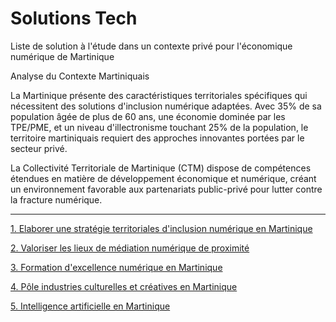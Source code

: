 # Solutions Tech

Liste de solution à l'étude dans un contexte privé pour l'économique numérique de Martinique

Analyse du Contexte Martiniquais

La Martinique présente des caractéristiques territoriales spécifiques qui nécessitent des solutions d'inclusion numérique adaptées. Avec 35% de sa population âgée de plus de 60 ans, une économie dominée par les TPE/PME, et un niveau d'illectronisme touchant 25% de la population, le territoire martiniquais requiert des approches innovantes portées par le secteur privé.

La Collectivité Territoriale de Martinique (CTM) dispose de compétences étendues en matière de développement économique et numérique, créant un environnement favorable aux partenariats public-privé pour lutter contre la fracture numérique.

---

[1. Elaborer une stratégie territoriales d'inclusion numérique en Martinique](solutions-concretes-inclusion-numerique-martinique.md)

[2. Valoriser les lieux de médiation numérique de proximité](valoriser-lieux-mediation-numerique-proximite.md)

[3. Formation d'excellence numérique en Martinique](formation-excellence-numerique-martinique.md)

[4. Pôle industries culturelles et créatives en Martinique](pole-industries-culturelles-creatives-martinique.md)

[5. Intelligence artificielle en Martinique](intelligence-artificielle-martinique.md)
